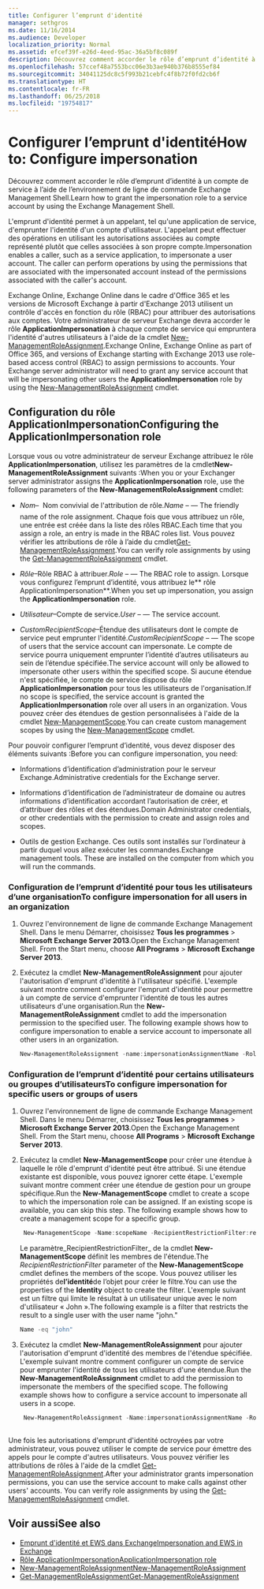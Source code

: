 ```yaml
---
title: Configurer l’emprunt d'identité
manager: sethgros
ms.date: 11/16/2014
ms.audience: Developer
localization_priority: Normal
ms.assetid: efcef39f-e26d-4eed-95ac-36a5bf8c089f
description: Découvrez comment accorder le rôle d’emprunt d’identité à un compte de service à l’aide de l’environnement de ligne de commande Exchange Management Shell.
ms.openlocfilehash: 57ccef48a7553bcc06e3b3ae940b376b8555ef84
ms.sourcegitcommit: 34041125dc8c5f993b21cebfc4f8b72f0fd2cb6f
ms.translationtype: HT
ms.contentlocale: fr-FR
ms.lasthandoff: 06/25/2018
ms.locfileid: "19754817"
---
```

# <a name="configure-impersonation"></a><span data-ttu-id="8d63c-103">Configurer l’emprunt d'identité</span><span class="sxs-lookup"><span data-stu-id="8d63c-103">How to: Configure impersonation</span></span>

<span data-ttu-id="8d63c-104">Découvrez comment accorder le rôle d’emprunt d’identité à un compte de service à l’aide de l’environnement de ligne de commande Exchange Management Shell.</span><span class="sxs-lookup"><span data-stu-id="8d63c-104">Learn how to grant the impersonation role to a service account by using the Exchange Management Shell.</span></span> 
  
<span data-ttu-id="8d63c-p101">L'emprunt d'identité permet à un appelant, tel qu'une application de service, d'emprunter l'identité d'un compte d'utilisateur. L'appelant peut effectuer des opérations en utilisant les autorisations associées au compte représenté plutôt que celles associées à son propre compte.</span><span class="sxs-lookup"><span data-stu-id="8d63c-p101">Impersonation enables a caller, such as a service application, to impersonate a user account. The caller can perform operations by using the permissions that are associated with the impersonated account instead of the permissions associated with the caller's account.</span></span>
  
<span data-ttu-id="8d63c-p102">Exchange Online, Exchange Online dans le cadre d'Office 365 et les versions de Microsoft Exchange à partir d'Exchange 2013 utilisent un contrôle d'accès en fonction du rôle (RBAC) pour attribuer des autorisations aux comptes. Votre administrateur de serveur Exchange devra accorder le rôle **ApplicationImpersonation** à chaque compte de service qui empruntera l'identité d'autres utilisateurs à l'aide de la cmdlet [New-ManagementRoleAssignment](http://msdn.microsoft.com/library/34d4f2e3-f2c5-49e1-a6a9-1366da65a78c.aspx).</span><span class="sxs-lookup"><span data-stu-id="8d63c-p102">Exchange Online, Exchange Online as part of Office 365, and versions of Exchange starting with Exchange 2013 use role-based access control (RBAC) to assign permissions to accounts. Your Exchange server administrator will need to grant any service account that will be impersonating other users the **ApplicationImpersonation** role by using the [New-ManagementRoleAssignment](http://msdn.microsoft.com/library/34d4f2e3-f2c5-49e1-a6a9-1366da65a78c.aspx) cmdlet.</span></span> 
  
## <a name="configuring-the-applicationimpersonation-role"></a><span data-ttu-id="8d63c-109">Configuration du rôle ApplicationImpersonation</span><span class="sxs-lookup"><span data-stu-id="8d63c-109">Configuring the ApplicationImpersonation role</span></span>

<span data-ttu-id="8d63c-110">Lorsque vous ou votre administrateur de serveur Exchange attribuez le rôle **ApplicationImpersonation**, utilisez les paramètres de la cmdlet**New-ManagementRoleAssignment** suivants :</span><span class="sxs-lookup"><span data-stu-id="8d63c-110">When you or your Exchanger server administrator assigns the **ApplicationImpersonation** role, use the following parameters of the **New-ManagementRoleAssignment** cmdlet:</span></span> 
  
-  <span data-ttu-id="8d63c-111">_Nom_&ndash;  Nom convivial de l'attribution de rôle.</span><span class="sxs-lookup"><span data-stu-id="8d63c-111">_Name_ &ndash; — The friendly name of the role assignment.</span></span> <span data-ttu-id="8d63c-112">Chaque fois que vous attribuez un rôle, une entrée est créée dans la liste des rôles RBAC.</span><span class="sxs-lookup"><span data-stu-id="8d63c-112">Each time that you assign a role, an entry is made in the RBAC roles list.</span></span> <span data-ttu-id="8d63c-113">Vous pouvez vérifier les attributions de rôle à l’aide du cmdlet[Get-ManagementRoleAssignment](http://msdn.microsoft.com/library/a3a6ee46-061b-444a-8639-43a416309445.aspx).</span><span class="sxs-lookup"><span data-stu-id="8d63c-113">You can verify role assignments by using the [Get-ManagementRoleAssignment](http://msdn.microsoft.com/library/a3a6ee46-061b-444a-8639-43a416309445.aspx) cmdlet.</span></span> 
    
-  <span data-ttu-id="8d63c-114">_Rôle_&ndash;Rôle RBAC à attribuer.</span><span class="sxs-lookup"><span data-stu-id="8d63c-114">_Role_ &ndash; — The RBAC role to assign.</span></span> <span data-ttu-id="8d63c-115">Lorsque vous configurez l’emprunt d’identité, vous attribuez le** rôle ApplicationImpersonation**.</span><span class="sxs-lookup"><span data-stu-id="8d63c-115">When you set up impersonation, you assign the **ApplicationImpersonation** role.</span></span> 
    
-  <span data-ttu-id="8d63c-116">_Utilisateur_&ndash;Compte de service.</span><span class="sxs-lookup"><span data-stu-id="8d63c-116">_User_ &ndash; — The service account.</span></span> 
    
-  <span data-ttu-id="8d63c-117">_CustomRecipientScope_&ndash;Étendue des utilisateurs dont le compte de service peut emprunter l'identité.</span><span class="sxs-lookup"><span data-stu-id="8d63c-117">_CustomRecipientScope_ &ndash; — The scope of users that the service account can impersonate.</span></span> <span data-ttu-id="8d63c-118">Le compte de service pourra uniquement emprunter l’identité d’autres utilisateurs au sein de l’étendue spécifiée.</span><span class="sxs-lookup"><span data-stu-id="8d63c-118">The service account will only be allowed to impersonate other users within the specified scope.</span></span> <span data-ttu-id="8d63c-119">Si aucune étendue n'est spécifiée, le compte de service dispose du rôle **ApplicationImpersonation** pour tous les utilisateurs de l'organisation.</span><span class="sxs-lookup"><span data-stu-id="8d63c-119">If no scope is specified, the service account is granted the **ApplicationImpersonation** role over all users in an organization.</span></span> <span data-ttu-id="8d63c-120">Vous pouvez créer des étendues de gestion personnalisées à l'aide de la cmdlet [New-ManagementScope](http://msdn.microsoft.com/library/1ea1f474-69d6-48c0-9beb-bfa4442c5dab.aspx).</span><span class="sxs-lookup"><span data-stu-id="8d63c-120">You can create custom management scopes by using the [New-ManagementScope](http://msdn.microsoft.com/library/1ea1f474-69d6-48c0-9beb-bfa4442c5dab.aspx) cmdlet.</span></span> 
    
<span data-ttu-id="8d63c-121">Pour pouvoir configurer l’emprunt d’identité, vous devez disposer des éléments suivants :</span><span class="sxs-lookup"><span data-stu-id="8d63c-121">Before you can configure impersonation, you need:</span></span>
  
- <span data-ttu-id="8d63c-122">Informations d’identification d’administration pour le serveur Exchange.</span><span class="sxs-lookup"><span data-stu-id="8d63c-122">Administrative credentials for the Exchange server.</span></span>
    
- <span data-ttu-id="8d63c-123">Informations d’identification de l’administrateur de domaine ou autres informations d’identification accordant l’autorisation de créer, et d’attribuer des rôles et des étendues.</span><span class="sxs-lookup"><span data-stu-id="8d63c-123">Domain Administrator credentials, or other credentials with the permission to create and assign roles and scopes.</span></span>
    
- <span data-ttu-id="8d63c-p106">Outils de gestion Exchange. Ces outils sont installés sur l’ordinateur à partir duquel vous allez exécuter les commandes.</span><span class="sxs-lookup"><span data-stu-id="8d63c-p106">Exchange management tools. These are installed on the computer from which you will run the commands.</span></span>
    
### <a name="to-configure-impersonation-for-all-users-in-an-organization"></a><span data-ttu-id="8d63c-126">Configuration de l’emprunt d’identité pour tous les utilisateurs d’une organisation</span><span class="sxs-lookup"><span data-stu-id="8d63c-126">To configure impersonation for all users in an organization</span></span>

1. <span data-ttu-id="8d63c-p107">Ouvrez l'environnement de ligne de commande Exchange Management Shell. Dans le menu Démarrer, choisissez **Tous les programmes** > **Microsoft Exchange Server 2013**.</span><span class="sxs-lookup"><span data-stu-id="8d63c-p107">Open the Exchange Management Shell. From the Start menu, choose **All Programs** > **Microsoft Exchange Server 2013**.</span></span> 
    
2. <span data-ttu-id="8d63c-p108">Exécutez la cmdlet **New-ManagementRoleAssignment** pour ajouter l'autorisation d'emprunt d'identité à l'utilisateur spécifié. L'exemple suivant montre comment configurer l'emprunt d'identité pour permettre à un compte de service d'emprunter l'identité de tous les autres utilisateurs d'une organisation.</span><span class="sxs-lookup"><span data-stu-id="8d63c-p108">Run the **New-ManagementRoleAssignment** cmdlet to add the impersonation permission to the specified user. The following example shows how to configure impersonation to enable a service account to impersonate all other users in an organization.</span></span> 
    
   ```powershell
   New-ManagementRoleAssignment -name:impersonationAssignmentName -Role:ApplicationImpersonation -User:serviceAccount 
   ```

### <a name="to-configure-impersonation-for-specific-users-or-groups-of-users"></a><span data-ttu-id="8d63c-131">Configuration de l’emprunt d’identité pour certains utilisateurs ou groupes d’utilisateurs</span><span class="sxs-lookup"><span data-stu-id="8d63c-131">To configure impersonation for specific users or groups of users</span></span>

1. <span data-ttu-id="8d63c-p109">Ouvrez l'environnement de ligne de commande Exchange Management Shell. Dans le menu Démarrer, choisissez **Tous les programmes** > **Microsoft Exchange Server 2013**.</span><span class="sxs-lookup"><span data-stu-id="8d63c-p109">Open the Exchange Management Shell. From the Start menu, choose **All Programs** > **Microsoft Exchange Server 2013**.</span></span> 
    
2. <span data-ttu-id="8d63c-p110">Exécutez la cmdlet **New-ManagementScope** pour créer une étendue à laquelle le rôle d'emprunt d'identité peut être attribué. Si une étendue existante est disponible, vous pouvez ignorer cette étape. L'exemple suivant montre comment créer une étendue de gestion pour un groupe spécifique.</span><span class="sxs-lookup"><span data-stu-id="8d63c-p110">Run the **New-ManagementScope** cmdlet to create a scope to which the impersonation role can be assigned. If an existing scope is available, you can skip this step. The following example shows how to create a management scope for a specific group.</span></span> 
    
   ```powershell
    New-ManagementScope -Name:scopeName -RecipientRestrictionFilter:recipientFilter
   ```

   <span data-ttu-id="8d63c-137">Le paramètre_RecipientRestrictionFilter_ de la cmdlet **New-ManagementScope** définit les membres de l'étendue.</span><span class="sxs-lookup"><span data-stu-id="8d63c-137">The  _RecipientRestrictionFilter_ parameter of the **New-ManagementScope** cmdlet defines the members of the scope.</span></span> <span data-ttu-id="8d63c-138">Vous pouvez utiliser les propriétés de**l’identité**de l’objet pour créer le filtre.</span><span class="sxs-lookup"><span data-stu-id="8d63c-138">You can use the properties of the **Identity** object to create the filter.</span></span> <span data-ttu-id="8d63c-139">L'exemple suivant est un filtre qui limite le résultat à un utilisateur unique avec le nom d'utilisateur « John ».</span><span class="sxs-lookup"><span data-stu-id="8d63c-139">The following example is a filter that restricts the result to a single user with the user name "john."</span></span> 
    
   ```powershell
   Name -eq "john"
   ```

3. <span data-ttu-id="8d63c-p112">Exécutez la cmdlet **New-ManagementRoleAssignment** pour ajouter l'autorisation d'emprunt d'identité des membres de l'étendue spécifiée. L'exemple suivant montre comment configurer un compte de service pour emprunter l'identité de tous les utilisateurs d'une étendue.</span><span class="sxs-lookup"><span data-stu-id="8d63c-p112">Run the **New-ManagementRoleAssignment** cmdlet to add the permission to impersonate the members of the specified scope. The following example shows how to configure a service account to impersonate all users in a scope.</span></span> 
    
   ```powershell
    New-ManagementRoleAssignment -Name:impersonationAssignmentName -Role:ApplicationImpersonation -User:serviceAccount -CustomRecipientWriteScope:scopeName
    
   ```


<span data-ttu-id="8d63c-p113">Une fois les autorisations d'emprunt d'identité octroyées par votre administrateur, vous pouvez utiliser le compte de service pour émettre des appels pour le compte d'autres utilisateurs. Vous pouvez vérifier les attributions de rôles à l'aide de la cmdlet [Get-ManagementRoleAssignment](http://msdn.microsoft.com/library/a3a6ee46-061b-444a-8639-43a416309445.aspx).</span><span class="sxs-lookup"><span data-stu-id="8d63c-p113">After your administrator grants impersonation permissions, you can use the service account to make calls against other users' accounts. You can verify role assignments by using the [Get-ManagementRoleAssignment](http://msdn.microsoft.com/library/a3a6ee46-061b-444a-8639-43a416309445.aspx) cmdlet.</span></span> 
  
## <a name="see-also"></a><span data-ttu-id="8d63c-144">Voir aussi</span><span class="sxs-lookup"><span data-stu-id="8d63c-144">See also</span></span>

- [<span data-ttu-id="8d63c-145">Emprunt d'identité et EWS dans Exchange</span><span class="sxs-lookup"><span data-stu-id="8d63c-145">Impersonation and EWS in Exchange</span></span>](impersonation-and-ews-in-exchange.md)
- [<span data-ttu-id="8d63c-146">Rôle ApplicationImpersonation</span><span class="sxs-lookup"><span data-stu-id="8d63c-146">ApplicationImpersonation role</span></span>](http://technet.microsoft.com/fr-FR/library/dd776119%28v=exchg.150%29.aspx)   
- [<span data-ttu-id="8d63c-147">New-ManagementRoleAssignment</span><span class="sxs-lookup"><span data-stu-id="8d63c-147">New-ManagementRoleAssignment</span></span>](http://msdn.microsoft.com/library/34d4f2e3-f2c5-49e1-a6a9-1366da65a78c.aspx)    
- [<span data-ttu-id="8d63c-148">Get-ManagementRoleAssignment</span><span class="sxs-lookup"><span data-stu-id="8d63c-148">Get-ManagementRoleAssignment</span></span>](http://msdn.microsoft.com/library/a3a6ee46-061b-444a-8639-43a416309445.aspx)
    

